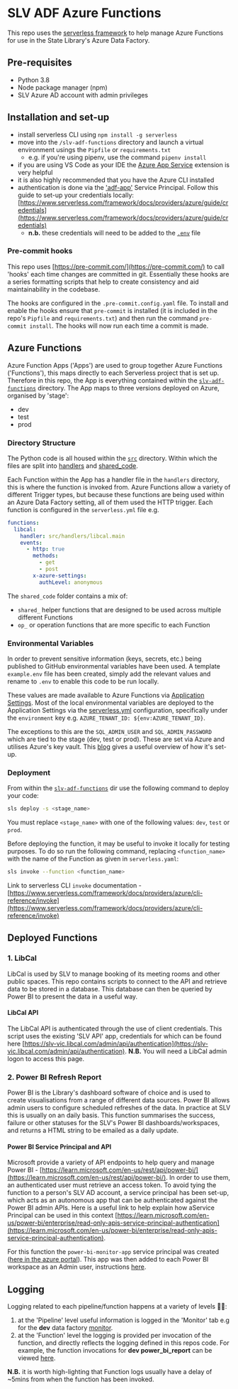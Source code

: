 # SLV ADF Azure Functions

This repo uses the [serverless framework](https://www.serverless.com/) to help manage Azure Functions for use in the State Library's Azure Data Factory.

## Pre-requisites

- Python 3.8
- Node package manager (npm)
- SLV Azure AD account with admin privileges

## Installation and set-up

- install serverless CLI using `npm install -g serverless`
- move into the `/slv-adf-functions` directory and launch a virtual environment usings the `Pipfile` or `requirements.txt`
  - e.g. if you're using pipenv, use the command `pipenv install`
- if you are using VS Code as your IDE the [Azure App Service](https://marketplace.visualstudio.com/items?itemName=ms-azuretools.vscode-azureappservice) extension is very helpful
- it is also highly recommended that you have the Azure CLI installed
- authentication is done via the ['adf-app'](https://portal.azure.com/#view/Microsoft_AAD_RegisteredApps/ApplicationMenuBlade/~/Overview/appId/0dcd68a1-78a1-4f45-bd0b-0be230e57e45/isMSAApp~/false) Service Principal. Follow this guide to set-up your credentials locally: [https://www.serverless.com/framework/docs/providers/azure/guide/credentials](https://www.serverless.com/framework/docs/providers/azure/guide/credentials)
  - **n.b.** these credentials will need to be added to the [`.env`](#environmental-variables) file

### Pre-commit hooks

This repo uses [https://pre-commit.com/](https://pre-commit.com/) to call 'hooks' each time changes are committed in git. Essentially these hooks are a series formatting scripts that help to create consistency and aid maintainability in the codebase.

The hooks are configured in the `.pre-commit.config.yaml` file. To install and enable the hooks ensure that `pre-commit` is installed (it is included in the repo's `Pipfile` and `requirements.txt`) and then run the command `pre-commit install`. The hooks will now run each time a commit is made.

## Azure Functions

Azure Function Apps ('Apps') are used to group together Azure Functions ('Functions'), this maps directly to each Serverless project that is set up. Therefore in this repo, the App is everything contained within the [`slv-adf-functions`](/slv-adf-functions/) directory. The App maps to three versions deployed on Azure, organised by 'stage':

- dev
- test
- prod

### Directory Structure

The Python code is all housed within the [`src`](/slv-adf-functions/src/) directory. Within which the files are split into [handlers](/slv-adf-functions/src/handlers/) and [shared_code](/slv-adf-functions/src/shared_code/).

Each Function within the App has a handler file in the `handlers` directory, this is where the function is invoked from. Azure Functions allow a variety of different Trigger types, but because these functions are being used within an Azure Data Factory setting, all of them used the HTTP trigger. Each function is configured in the `serverless.yml` file e.g.

```yaml
functions:
  libcal:
    handler: src/handlers/libcal.main
    events:
      - http: true
        methods:
          - get
          - post
        x-azure-settings:
          authLevel: anonymous
```

The `shared_code` folder contains a mix of:

- `shared_` helper functions that are designed to be used across multiple different Functions
- `op_` or operation functions that are more specific to each Function

<!-- todo should the directory structure be cleaned up a bit further? -->

### Environmental Variables

In order to prevent sensitive information (keys, secrets, etc.) being published to GitHub environmental variables have been used. A template `example.env` file has been created, simply add the relevant values and rename to `.env` to enable this code to be run locally.

These values are made available to Azure Functions via [Application Settings](https://learn.microsoft.com/en-us/azure/azure-functions/functions-how-to-use-azure-function-app-settings?tabs=portal#settings). Most of the local environmental variables are deployed to the Application Settings via the [serverless.yml](/slv-adf-functions/serverless.yml) configuration, specifically under the `environment` key e.g. `AZURE_TENANT_ID: ${env:AZURE_TENANT_ID}`.

The exceptions to this are the `SQL_ADMIN_USER` and `SQL_ADMIN_PASSWORD` which are tied to the stage (dev, test or prod). These are set via Azure and utilises Azure's key vault. This [blog](https://servian.dev/accessing-azure-key-vault-from-python-functions-44d548b49b37) gives a useful overview of how it's set-up.

### Deployment

From within the [`slv-adf-functions`](/slv-adf-functions/) dir use the following command to deploy your code:

```sh
sls deploy -s <stage_name>
```

You must replace `<stage_name>` with one of the following values: `dev`, `test` or `prod`.

Before deploying the function, it may be useful to invoke it locally for testing purposes. To do so run the following command, replacing `<function_name>` with the name of the Function as given in `serverless.yaml`:

```sh
sls invoke --function <function_name>
```

Link to serverless CLI `invoke` documentation - [https://www.serverless.com/framework/docs/providers/azure/cli-reference/invoke](https://www.serverless.com/framework/docs/providers/azure/cli-reference/invoke)

## Deployed Functions

### 1. LibCal

LibCal is used by SLV to manage booking of its meeting rooms and other public spaces. This repo contains scripts to connect to the API and retrieve data to be stored in a database. This database can then be queried by Power BI to present the data in a useful way.

#### LibCal API

The LibCal API is authenticated through the use of client credentials. This script uses the existing 'SLV API' app, credentials for which can be found here [https://slv-vic.libcal.com/admin/api/authentication](https://slv-vic.libcal.com/admin/api/authentication). **N.B.** You will need a LibCal admin logon to access this page.

### 2. Power BI Refresh Report

Power BI is the Library's dashboard software of choice and is used to create visualisations from a range of different data sources. Power BI allows admin users to configure scheduled refreshes of the data. In practice at SLV this is usually on an daily basis. This function summarises the success, failure or other statuses for the SLV's Power BI dashboards/workspaces, and returns a HTML string to be emailed as a daily update.

#### Power BI Service Principal and API

Microsoft provide a variety of API endpoints to help query and manage Power BI - [https://learn.microsoft.com/en-us/rest/api/power-bi/](https://learn.microsoft.com/en-us/rest/api/power-bi/). In order to use them, an authenticated user must retrieve an access token. To avoid tying the function to a person's SLV AD account, a service principal has been set-up, which acts as an autonomous app that can be authenticated against the Power BI admin APIs. Here is a useful link to help explain how aService Principal can be used in this context [https://learn.microsoft.com/en-us/power-bi/enterprise/read-only-apis-service-principal-authentication](https://learn.microsoft.com/en-us/power-bi/enterprise/read-only-apis-service-principal-authentication).

For this function the `power-bi-monitor-app` service principal was created ([here in the azure portal](https://portal.azure.com/#view/Microsoft_AAD_RegisteredApps/ApplicationMenuBlade/~/Overview/appId/604459ec-de3c-4ea4-8e1e-37031c4c4c9e/isMSAApp~/false)). This app was then added to each Power BI workspace as an Admin user, instructions [here](https://learn.microsoft.com/en-us/power-bi/collaborate-share/service-give-access-new-workspaces).

## Logging

<!-- Logging related to the LibCal operation can be found at two different levels:

1. At the 'Pipeline' level, which is scheduled to run daily and includes high level logging for each component of the pipeline, including the LibCal function: [link](https://adf.azure.com/en/monitoring/triggerruns?factory=%2Fsubscriptions%2Fb4a0deaa-b166-4231-b6b8-9b9a71a7c0d2%2FresourceGroups%2Fslv-dev-datafactory-rg%2Fproviders%2FMicrosoft.DataFactory%2Ffactories%2Fslv-dev-datafactory)
2. At the Function level, which contains more detailed logging as defined in the code itself [link](https://portal.azure.com/#view/WebsitesExtension/FunctionMenuBlade/~/monitor/resourceId/%2Fsubscriptions%2Fb4a0deaa-b166-4231-b6b8-9b9a71a7c0d2%2FresourceGroups%2Fapp-ausse-dev-slv-adf-functions-rg%2Fproviders%2FMicrosoft.Web%2Fsites%2Fapp-ausse-dev-slv-adf-functions%2Ffunctions%2Flibcal) -->

Logging related to each pipeline/function happens at a variety of levels 🏴‍☠️:

1. at the 'Pipeline' level useful information is logged in the 'Monitor' tab e.g for the **dev** data factory [monitor](https://adf.azure.com/en/monitoring/pipelineruns?factory=%2Fsubscriptions%2Fb4a0deaa-b166-4231-b6b8-9b9a71a7c0d2%2FresourceGroups%2Fslv-dev-datafactory-rg%2Fproviders%2FMicrosoft.DataFactory%2Ffactories%2Fslv-dev-datafactory).
2. at the 'Function' level the logging is provided per invocation of the function, and directly reflects the logging defined in this repos code. For example, the function invocations for **dev power_bi_report** can be viewed [here](https://portal.azure.com/#view/WebsitesExtension/FunctionMenuBlade/~/monitor/resourceId/%2Fsubscriptions%2Fb4a0deaa-b166-4231-b6b8-9b9a71a7c0d2%2FresourceGroups%2Fapp-ausse-dev-slv-adf-functions-rg%2Fproviders%2FMicrosoft.Web%2Fsites%2Fapp-ausse-dev-slv-adf-functions%2Ffunctions%2Fpower_bi_report).

**N.B.** it is worth high-lighting that Function logs usually have a delay of ~5mins from when the function has been invoked.
